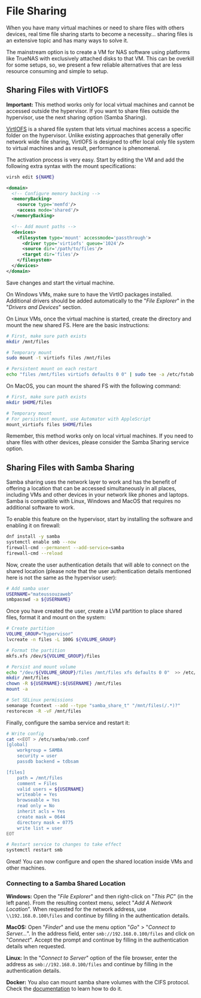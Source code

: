 # File Sharing

When you have many virtual machines or need to share files with others devices, real time file sharing starts to become a necessity... sharing files is an extensive topic and has many ways to solve it.

The mainstream option is to create a VM for NAS software using platforms like TrueNAS with exclusively attached disks to that VM. This can be overkill for some setups, so, we present a few reliable alternatives that are less resource consuming and simple to setup.

## Sharing Files with VirtIOFS

**Important:** This method works only for local virtual machines and cannot be accessed outside the hypervisor. If you want to share files outside the hypervisor, use the next sharing option (Samba Sharing).

[VirtIOFS](https://virtio-fs.gitlab.io/) is a shared file system that lets virtual machines access a specific folder on the hypervisor. Unlike existing approaches that generally offer network wide file sharing, VirtIOFS is designed to offer local only file system to virtual machines and as result, performance is phenomenal.

The activation process is very easy. Start by editing the VM and add the following extra syntax with the mount specifications:

```bash
virsh edit ${NAME}
```

```xml
<domain>
  <!-- Configure memory backing -->
  <memoryBacking>
    <source type='memfd'/>
    <access mode='shared'/>
  </memoryBacking>

  <!-- Add mount paths -->
  <devices>
    <filesystem type='mount' accessmode='passthrough'>
      <driver type='virtiofs' queue='1024'/>
      <source dir='/path/to/files'/>
      <target dir='files'/>
    </filesystem>
  </devices>
</domain>
```

Save changes and start the virtual machine. 

On Windows VMs, make sure to have the VirtIO packages installed. Additional drivers should be added automatically to the "*File Explorer*" in the "*Drivers and Devices*" section.

On Linux VMs, once the virtual machine is started, create the directory and mount the new shared FS. Here are the basic instructions:

```bash
# First, make sure path exists
mkdir /mnt/files

# Temporary mount
sudo mount -t virtiofs files /mnt/files

# Persistent mount on each restart
echo "files /mnt/files virtiofs defaults 0 0" | sudo tee -a /etc/fstab
```

On MacOS, you can mount the shared FS with the following command:

```bash
# First, make sure path exists
mkdir $HOME/files

# Temporary mount
# For persistent mount, use Automator with AppleScript 
mount_virtiofs files $HOME/files
```

Remember, this method works only on local virtual machines. If you need to share files with other devices, please consider the Samba Sharing service option.

## Sharing Files with Samba Sharing

Samba sharing uses the network layer to work and has the benefit of offering a location that can be accessed simultaneously in all places, including VMs and other devices in your network like phones and laptops. Samba is compatible with Linux, Windows and MacOS that requires no additional software to work. 

To enable this feature on the hypervisor, start by installing the software and enabling it on firewall:

```bash
dnf install -y samba
systemctl enable smb --now
firewall-cmd --permanent --add-service=samba
firewall-cmd --reload
```

Now, create the user authentication details that will able to connect on the shared location (please note that the user authentication details mentioned here is not the same as the hypervisor user):

```bash
# Add samba user
USERNAME="mateussouzaweb"
smbpasswd -a ${USERNAME}
```

Once you have created the user, create a LVM partition to place shared files, format it and mount on the system:

```bash
# Create partition
VOLUME_GROUP="hypervisor"
lvcreate -n files -L 100G ${VOLUME_GROUP}

# Format the partition
mkfs.xfs /dev/${VOLUME_GROUP}/files

# Persist and mount volume
echo "/dev/${VOLUME_GROUP}/files /mnt/files xfs defaults 0 0"  >> /etc/fstab
mkdir /mnt/files
chown -R ${USERNAME}:${USERNAME} /mnt/files
mount -a

# Set SELinux permissions
semanage fcontext --add --type "samba_share_t" "/mnt/files(/.*)?"
restorecon -R -vF /mnt/files
```

Finally, configure the samba service and restart it:

```bash
# Write config
cat <<EOT > /etc/samba/smb.conf
[global]
    workgroup = SAMBA
    security = user
    passdb backend = tdbsam

[files]
    path = /mnt/files
    comment = Files
    valid users = ${USERNAME}
    writeable = Yes
    browseable = Yes
    read only = No
    inherit acls = Yes
    create mask = 0644
    directory mask = 0775
    write list = user
EOT

# Restart service to changes to take effect
systemctl restart smb
```

Great! You can now configure and open the shared location inside VMs and other machines.

### Connecting to a Samba Shared Location

**Windows:** Open the "*File Explorer*" and then right-click on "*This PC*" (in the left pane). From the resulting context menu, select "*Add A Network Location*". When requested for the network address, use ``\\192.168.0.100\files`` and continue by filling in the authentication details.

**MacOS:** Open "*Finder*" and use the menu option "*Go*" > "*Connect to Server...*". In the address field, enter ``smb://192.168.0.100/files`` and click on "*Connect*". Accept the prompt and continue by filling in the authentication details when requested.

**Linux:** In the "*Connect to Server*" option of the file browser, enter the address as ``smb://192.168.0.100/files`` and continue by filling in the authentication details.

**Docker:** You also can mount samba share volumes with the CIFS protocol. Check the [documentation](https://docs.docker.com/storage/volumes/#create-cifssamba-volumes) to learn how to do it.
